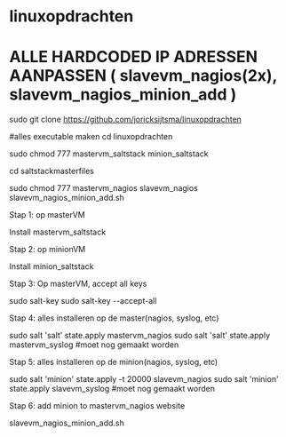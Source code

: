# linuxopdrachten

# ALLE HARDCODED IP ADRESSEN AANPASSEN ( slavevm_nagios(2x), slavevm_nagios_minion_add )
sudo git clone https://github.com/joricksijtsma/linuxopdrachten

#alles executable maken
cd linuxopdrachten

sudo chmod 777 mastervm_saltstack minion_saltstack

cd saltstackmasterfiles

sudo chmod 777 mastervm_nagios slavevm_nagios slavevm_nagios_minion_add.sh


Stap 1: op masterVM

Install mastervm_saltstack

Stap 2: op minionVM

Install minion_saltstack

Stap 3: Op masterVM, accept all keys

sudo salt-key
sudo salt-key --accept-all

Stap 4: alles installeren op de master(nagios, syslog, etc)

sudo salt 'salt' state.apply mastervm_nagios
sudo salt 'salt' state.apply mastervm_syslog #moet nog gemaakt worden

Stap 5: alles installeren op de minion(nagios, syslog, etc)

sudo salt 'minion' state.apply -t 20000 slavevm_nagios
sudo salt 'minion' state.apply slavevm_syslog #moet nog gemaakt worden

Stap 6: add minion to mastervm_nagios website

slavevm_nagios_minion_add.sh
